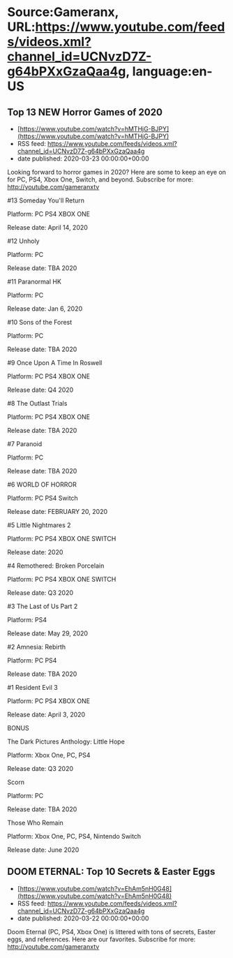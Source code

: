 # Source:Gameranx, URL:https://www.youtube.com/feeds/videos.xml?channel_id=UCNvzD7Z-g64bPXxGzaQaa4g, language:en-US

## Top 13 NEW Horror Games of 2020
 - [https://www.youtube.com/watch?v=hMTHjG-BJPY](https://www.youtube.com/watch?v=hMTHjG-BJPY)
 - RSS feed: https://www.youtube.com/feeds/videos.xml?channel_id=UCNvzD7Z-g64bPXxGzaQaa4g
 - date published: 2020-03-23 00:00:00+00:00

Looking forward to horror games in 2020? Here are some to keep an eye on for PC, PS4, Xbox One, Switch, and beyond.
Subscribe for more: http://youtube.com/gameranxtv

#13 Someday You'll Return

Platform: PC PS4 XBOX ONE

Release date: April 14, 2020



#12 Unholy

Platform: PC

Release date: TBA 2020



#11 Paranormal HK

Platform: PC

Release date: Jan 6, 2020



#10 Sons of the Forest

Platform: PC

Release date: TBA 2020



#9 Once Upon A Time In Roswell

Platform: PC PS4 XBOX ONE

Release date: Q4 2020



#8 The Outlast Trials

Platform: PC PS4 XBOX ONE

Release date: TBA 2020



#7 Paranoid

Platform: PC

Release date: TBA 2020



#6 WORLD OF HORROR

Platform: PC PS4 Switch

Release date: FEBRUARY 20, 2020



#5 Little Nightmares 2

Platform: PC PS4 XBOX ONE SWITCH

Release date: 2020



#4 Remothered: Broken Porcelain

Platform: PC PS4 XBOX ONE SWITCH

Release date: Q3 2020



#3 The Last of Us Part 2

Platform: PS4

Release date: May 29, 2020



#2 Amnesia: Rebirth

Platform: PC PS4

Release date: TBA 2020



#1 Resident Evil 3

Platform: PC PS4 XBOX ONE

Release date: April 3, 2020



BONUS

The Dark Pictures Anthology: Little Hope

Platform: Xbox One, PC, PS4

Release date: Q3 2020



Scorn

Platform: PC

Release date: TBA 2020



Those Who Remain

Platform: Xbox One, PC, PS4, Nintendo Switch

Release date: June 2020

## DOOM ETERNAL: Top 10 Secrets & Easter Eggs
 - [https://www.youtube.com/watch?v=EhAm5nH0G48](https://www.youtube.com/watch?v=EhAm5nH0G48)
 - RSS feed: https://www.youtube.com/feeds/videos.xml?channel_id=UCNvzD7Z-g64bPXxGzaQaa4g
 - date published: 2020-03-22 00:00:00+00:00

Doom Eternal (PC, PS4, Xbox One) is littered with tons of secrets, Easter eggs, and references. Here are our favorites.
Subscribe for more: http://youtube.com/gameranxtv

